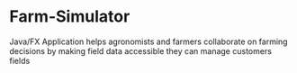 # Farm-Simulator
Java/FX Application helps agronomists and farmers collaborate on farming decisions by making field data accessible they can manage customers fields
